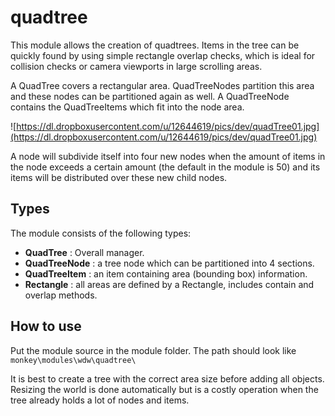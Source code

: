 # quadtree #

This module allows the creation of quadtrees. Items in the tree can be quickly found by using simple rectangle overlap checks, which is ideal for collision checks or camera viewports in large scrolling areas.

A QuadTree covers a rectangular area. QuadTreeNodes partition this area and these nodes can be partitioned again as well. A QuadTreeNode contains the QuadTreeItems which fit into the node area.

![https://dl.dropboxusercontent.com/u/12644619/pics/dev/quadTree01.jpg](https://dl.dropboxusercontent.com/u/12644619/pics/dev/quadTree01.jpg)

A node will subdivide itself into four new nodes when the amount of items in the node exceeds a certain amount (the default in the module is 50) and its items will be distributed over these new child nodes.


## Types ##

The module consists of the following types:

  * **QuadTree** : Overall manager.
  * **QuadTreeNode** : a tree node which can be partitioned into 4 sections.
  * **QuadTreeItem** : an item containing area (bounding box) information.
  * **Rectangle** : all areas are defined by a Rectangle, includes contain and overlap methods.


## How to use ##

Put the module source in the module folder. The path should look like `monkey\modules\wdw\quadtree\`

It is best to create a tree with the correct area size before adding all objects. Resizing the world is done automatically but is a costly operation when the tree already holds a lot of nodes and items.